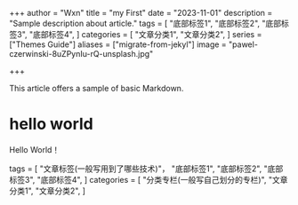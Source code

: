 +++
author = "Wxn"
title = "my First"
date = "2023-11-01"
description = "Sample description about article."
tags = [
	"底部标签1",
    "底部标签2",
    "底部标签3",
    "底部标签4",
]
categories = [
    "文章分类1",
    "文章分类2",
]
series = ["Themes Guide"]
aliases = ["migrate-from-jekyl"]
image = "pawel-czerwinski-8uZPynIu-rQ-unsplash.jpg"

+++

This article offers a sample of basic Markdown.
<!--more-->

# hello world

Hello World！

tags = [
	"文章标签(一般写用到了哪些技术)"，
	"底部标签1",
    "底部标签2",
    "底部标签3",
    "底部标签4",
]
categories = [
	"分类专栏(一般写自己划分的专栏)",
    "文章分类1",
    "文章分类2",
]